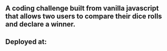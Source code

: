 ## A coding challenge built from vanilla javascript that allows two users to compare their dice rolls and declare a winner.

## Deployed at:
